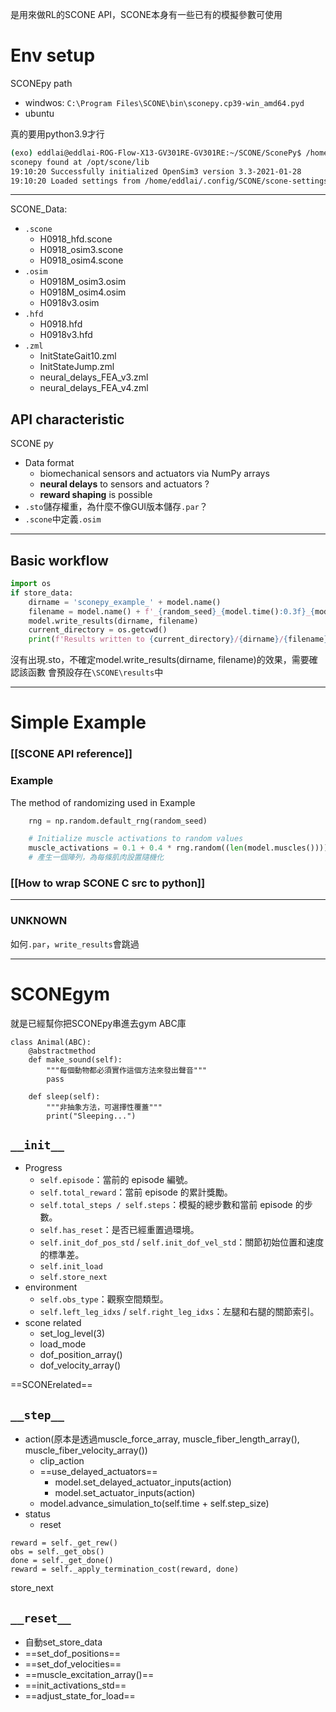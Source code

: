 是用來做RL的SCONE API，SCONE本身有一些已有的模擬參數可使用

# Env setup
SCONEpy path
- windwos: `C:\Program Files\SCONE\bin\sconepy.cp39-win_amd64.pyd`
- ubuntu

真的要用python3.9才行
```bash
(exo) eddlai@eddlai-ROG-Flow-X13-GV301RE-GV301RE:~/SCONE/SconePy$ /home/eddlai/miniconda3/envs/exo/bin/python /home/eddlai/SCONE/SconePy/sconetools.py                                                                                                  
sconepy found at /opt/scone/lib                                                                                             
19:10:20 Successfully initialized OpenSim3 version 3.3-2021-01-28                                                           
19:10:20 Loaded settings from /home/eddlai/.config/SCONE/scone-settings.zml 
```

---
SCONE_Data:
- `.scone`
	- H0918_hfd.scone
	- H0918_osim3.scone
	- H0918_osim4.scone
- `.osim`
	- H0918M_osim3.osim
	- H0918M_osim4.osim
	- H0918v3.osim
- `.hfd`
	- H0918.hfd
	- H0918v3.hfd
- `.zml`
	- InitStateGait10.zml
	- InitStateJump.zml
	- neural_delays_FEA_v3.zml
	- neural_delays_FEA_v4.zml
## API characteristic
SCONE py
- Data format
	- biomechanical sensors and actuators via NumPy arrays
	- **neural delays** to sensors and actuators ?
	- **reward shaping** is possible
- `.sto`儲存權重，為什麼不像GUI版本儲存`.par`？
- `.scone`中定義`.osim`

---
## Basic workflow
```python
import os
if store_data:
    dirname = 'sconepy_example_' + model.name()
    filename = model.name() + f'_{random_seed}_{model.time():0.3f}_{model.com_pos().y:0.3f}'
    model.write_results(dirname, filename)
    current_directory = os.getcwd()
    print(f'Results written to {current_directory}/{dirname}/{filename}. Please use SCONE Studio to replay the .sto file.', flush=True)
```
沒有出現.sto，不確定model.write_results(dirname, filename)的效果，需要確認該函數
會預設存在`\SCONE\results`中

---
# Simple Example
### [[SCONE API reference]]
### Example
The method of randomizing used in Example
```python
	rng = np.random.default_rng(random_seed)

	# Initialize muscle activations to random values
	muscle_activations = 0.1 + 0.4 * rng.random((len(model.muscles())))
	# 產生一個陣列，為每條肌肉設置隨機化
```
### [[How to wrap SCONE C src to python]]

---
### UNKNOWN
如何`.par`，`write_results`會跳過

---
# SCONEgym
就是已經幫你把SCONEpy串進去gym
ABC庫
```
class Animal(ABC):
    @abstractmethod
    def make_sound(self):
        """每個動物都必須實作這個方法來發出聲音"""
        pass

    def sleep(self):
        """非抽象方法，可選擇性覆蓋"""
        print("Sleeping...")
```
## `__init__`
- Progress
	- `self.episode`：當前的 episode 編號。
	- `self.total_reward`：當前 episode 的累計獎勵。
	- `self.total_steps / self.steps`：模擬的總步數和當前 episode 的步數。
	- `self.has_reset`：是否已經重置過環境。
	- `self.init_dof_pos_std` / `self.init_dof_vel_std`：關節初始位置和速度的標準差。
	- `self.init_load`
	- `self.store_next`
- environment
	- `self.obs_type`：觀察空間類型。
	- `self.left_leg_idxs` / `self.right_leg_idxs`：左腿和右腿的關節索引。
- scone related
	- set_log_level(3)
	- load_mode
	- dof_position_array()
	- dof_velocity_array()


==SCONErelated==
## `__step__`
- action(原本是透過muscle_force_array, muscle_fiber_length_array(), muscle_fiber_velocity_array())
	- clip_action
	- ==use_delayed_actuators==
		- model.set_delayed_actuator_inputs(action)
		- model.set_actuator_inputs(action)
	- model.advance_simulation_to(self.time + self.step_size)
- status
	- reset

```
reward = self._get_rew()
obs = self._get_obs()
done = self._get_done()
reward = self._apply_termination_cost(reward, done)
```

store_next
## `__reset__`
- 自動set_store_data
- ==set_dof_positions==
- ==set_dof_velocities==
- ==muscle_excitation_array()==
- ==init_activations_std==
- ==adjust_state_for_load==